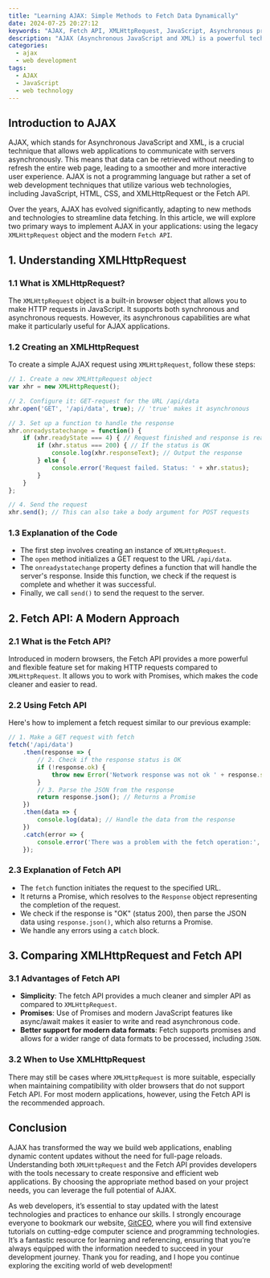 ```yaml
---
title: "Learning AJAX: Simple Methods to Fetch Data Dynamically"
date: 2024-07-25 20:27:12
keywords: "AJAX, Fetch API, XMLHttpRequest, JavaScript, Asynchronous programming, Dynamic data fetching"
description: "AJAX (Asynchronous JavaScript and XML) is a powerful technique used in web development that allows web applications to send and retrieve data asynchronously without interfering with the display and behavior of the existing page. This article explores the fundamental concepts of AJAX, along with practical examples of using XMLHttpRequest and the Fetch API. Readers will learn how to implement AJAX effectively to create a more responsive user experience while adhering to modern best practices in web technology. The article covers detailed steps, code snippets, and additional resources to enhance understanding and application of AJAX in real-world scenarios. Join us as we dive deep into the dynamic data fetching techniques that AJAX brings to web programming."
categories:
  - ajax
  - web development
tags:
  - AJAX
  - JavaScript
  - web technology
---
```


## Introduction to AJAX

AJAX, which stands for Asynchronous JavaScript and XML, is a crucial technique that allows web applications to communicate with servers asynchronously. This means that data can be retrieved without needing to refresh the entire web page, leading to a smoother and more interactive user experience. AJAX is not a programming language but rather a set of web development techniques that utilize various web technologies, including JavaScript, HTML, CSS, and XMLHttpRequest or the Fetch API.

Over the years, AJAX has evolved significantly, adapting to new methods and technologies to streamline data fetching. In this article, we will explore two primary ways to implement AJAX in your applications: using the legacy `XMLHttpRequest` object and the modern `Fetch API`. 

<!-- more -->

## 1. Understanding XMLHttpRequest

### 1.1 What is XMLHttpRequest?

The `XMLHttpRequest` object is a built-in browser object that allows you to make HTTP requests in JavaScript. It supports both synchronous and asynchronous requests. However, its asynchronous capabilities are what make it particularly useful for AJAX applications.

### 1.2 Creating an XMLHttpRequest

To create a simple AJAX request using `XMLHttpRequest`, follow these steps:

```javascript
// 1. Create a new XMLHttpRequest object
var xhr = new XMLHttpRequest();

// 2. Configure it: GET-request for the URL /api/data
xhr.open('GET', '/api/data', true); // 'true' makes it asynchronous

// 3. Set up a function to handle the response
xhr.onreadystatechange = function() {
    if (xhr.readyState === 4) { // Request finished and response is ready
        if (xhr.status === 200) { // If the status is OK
            console.log(xhr.responseText); // Output the response
        } else {
            console.error('Request failed. Status: ' + xhr.status);
        }
    }
};

// 4. Send the request
xhr.send(); // This can also take a body argument for POST requests
```

### 1.3 Explanation of the Code

- The first step involves creating an instance of `XMLHttpRequest`.
- The `open` method initializes a GET request to the URL `/api/data`.
- The `onreadystatechange` property defines a function that will handle the server's response. Inside this function, we check if the request is complete and whether it was successful.
- Finally, we call `send()` to send the request to the server.

## 2. Fetch API: A Modern Approach

### 2.1 What is the Fetch API?

Introduced in modern browsers, the Fetch API provides a more powerful and flexible feature set for making HTTP requests compared to `XMLHttpRequest`. It allows you to work with Promises, which makes the code cleaner and easier to read.

### 2.2 Using Fetch API

Here's how to implement a fetch request similar to our previous example:

```javascript
// 1. Make a GET request with fetch
fetch('/api/data')
    .then(response => {
        // 2. Check if the response status is OK
        if (!response.ok) {
            throw new Error('Network response was not ok ' + response.statusText);
        }
        // 3. Parse the JSON from the response
        return response.json(); // Returns a Promise
    })
    .then(data => {
        console.log(data); // Handle the data from the response
    })
    .catch(error => {
        console.error('There was a problem with the fetch operation:', error);
    });
```

### 2.3 Explanation of Fetch API

- The `fetch` function initiates the request to the specified URL.
- It returns a Promise, which resolves to the `Response` object representing the completion of the request.
- We check if the response is "OK" (status 200), then parse the JSON data using `response.json()`, which also returns a Promise.
- We handle any errors using a `catch` block.

## 3. Comparing XMLHttpRequest and Fetch API

### 3.1 Advantages of Fetch API

- **Simplicity**: The fetch API provides a much cleaner and simpler API as compared to `XMLHttpRequest`.
- **Promises**: Use of Promises and modern JavaScript features like async/await makes it easier to write and read asynchronous code.
- **Better support for modern data formats**: Fetch supports promises and allows for a wider range of data formats to be processed, including `JSON`.

### 3.2 When to Use XMLHttpRequest

There may still be cases where `XMLHttpRequest` is more suitable, especially when maintaining compatibility with older browsers that do not support Fetch API. For most modern applications, however, using the Fetch API is the recommended approach.

## Conclusion

AJAX has transformed the way we build web applications, enabling dynamic content updates without the need for full-page reloads. Understanding both `XMLHttpRequest` and the Fetch API provides developers with the tools necessary to create responsive and efficient web applications. By choosing the appropriate method based on your project needs, you can leverage the full potential of AJAX.

As web developers, it’s essential to stay updated with the latest technologies and practices to enhance our skills. I strongly encourage everyone to bookmark our website, [GitCEO](https://gitceo.com), where you will find extensive tutorials on cutting-edge computer science and programming technologies. It’s a fantastic resource for learning and referencing, ensuring that you’re always equipped with the information needed to succeed in your development journey. Thank you for reading, and I hope you continue exploring the exciting world of web development!